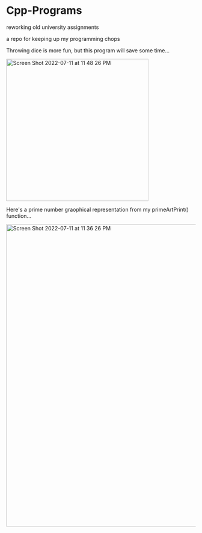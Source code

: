 # Cpp-Programs
reworking old university assignments

a repo for keeping up my programming chops

Throwing dice is more fun, but this program will save some time...

<img width="378" alt="Screen Shot 2022-07-11 at 11 48 26 PM" src="https://user-images.githubusercontent.com/83801514/178411099-05b4848e-422b-4229-8a83-9bd5d3365d18.png">


Here's a prime number graophical representation from my primeArtPrint() function...

<img width="804" alt="Screen Shot 2022-07-11 at 11 36 26 PM" src="https://user-images.githubusercontent.com/83801514/178409549-64855a2d-34ff-4382-9e09-a151a964df30.png">
